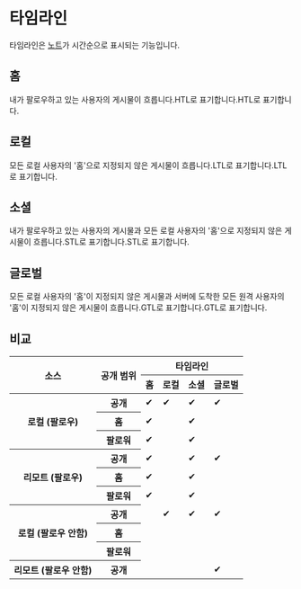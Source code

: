 # 타임라인

타임라인은 [노트](/docs/for-users/features/note/)가 시간순으로 표시되는 기능입니다.

## 홈

내가 팔로우하고 있는 사용자의 게시물이 흐릅니다.HTL로 표기합니다.HTL로 표기합니다.

## 로컬

모든 로컬 사용자의 '홈'으로 지정되지 않은 게시물이 흐릅니다.LTL로 표기합니다.LTL로 표기합니다.

## 소셜

내가 팔로우하고 있는 사용자의 게시물과 모든 로컬 사용자의 '홈'으로 지정되지 않은 게시물이 흐릅니다.STL로 표기합니다.STL로 표기합니다.

## 글로벌

모든 로컬 사용자의 '홈'이 지정되지 않은 게시물과 서버에 도착한 모든 원격 사용자의 '홈'이 지정되지 않은 게시물이 흐릅니다.GTL로 표기합니다.GTL로 표기합니다.

## 비교

<table>
    <thead>
        <tr>
            <th scope="col" rowspan="2">소스</th>
            <th scope="col" rowspan="2">공개 범위</th>
            <th scope="col" colspan="4">타임라인</th>
        </tr>
        <tr>
            <th scope="col">홈</th>
            <th scope="col">로컬</th>
            <th scope="col">소셜</th>
            <th scope="col">글로벌</th>
        </tr>
    </thead>
    <tbody>
        <tr>
            <th scope="row" rowspan="3">로컬 (팔로우)</th>
            <th scope="row">공개</th>
            <td>✔</td>
            <td>✔</td>
            <td>✔</td>
            <td>✔</td>
        </tr>
        <tr>
            <th scope="row">홈</th>
            <td>✔</td>
            <td></td>
            <td>✔</td>
            <td></td>
        </tr>
        <tr>
            <th scope="row">팔로워</th>
            <td>✔</td>
            <td></td>
            <td>✔</td>
            <td></td>
        </tr>
        <tr>
            <th scope="row" rowspan="3">리모트 (팔로우)</th>
            <th scope="row">공개</th>
            <td>✔</td>
            <td></td>
            <td>✔</td>
            <td>✔</td>
        </tr>
        <tr>
            <th scope="row">홈</th>
            <td>✔</td>
            <td></td>
            <td>✔</td>
            <td></td>
        </tr>
        <tr>
            <th scope="row">팔로워</th>
            <td>✔</td>
            <td></td>
            <td>✔</td>
            <td></td>
        </tr>
        <tr>
            <th scope="row" rowspan="3">로컬 (팔로우 안함)</th>
            <th scope="row">공개</th>
            <td></td>
            <td>✔</td>
            <td>✔</td>
            <td>✔</td>
        </tr>
        <tr>
            <th scope="row">홈</th>
            <td></td>
            <td></td>
            <td></td>
            <td></td>
        </tr>
        <tr>
            <th scope="row">팔로워</th>
            <td></td>
            <td></td>
            <td></td>
            <td></td>
        </tr>
        <tr>
            <th scope="row">리모트 (팔로우 안함)</th>
            <th scope="row">공개</th>
            <td></td>
            <td></td>
            <td></td>
            <td>✔</td>
        </tr>
    </tbody>
</table>
